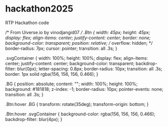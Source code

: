 # hackathon2025
RTP Hackathon code


/* From Uiverse.io by vinodjangid07 */ 
.Btn {
  width: 45px;
  height: 45px;
  display: flex;
  align-items: center;
  justify-content: center;
  border: none;
  background-color: transparent;
  position: relative;
  /* overflow: hidden; */
  border-radius: 7px;
  cursor: pointer;
  transition: all .3s;
}

.svgContainer {
  width: 100%;
  height: 100%;
  display: flex;
  align-items: center;
  justify-content: center;
  background-color: transparent;
  backdrop-filter: blur(0px);
  letter-spacing: 0.8px;
  border-radius: 10px;
  transition: all .3s;
  border: 1px solid rgba(156, 156, 156, 0.466);
}

.BG {
  position: absolute;
  content: "";
  width: 100%;
  height: 100%;
  background: #181818;
  z-index: -1;
  border-radius: 10px;
  pointer-events: none;
  transition: all .3s;
}

.Btn:hover .BG {
  transform: rotate(35deg);
  transform-origin: bottom;
}

.Btn:hover .svgContainer {
  background-color: rgba(156, 156, 156, 0.466);
  backdrop-filter: blur(4px);
}

